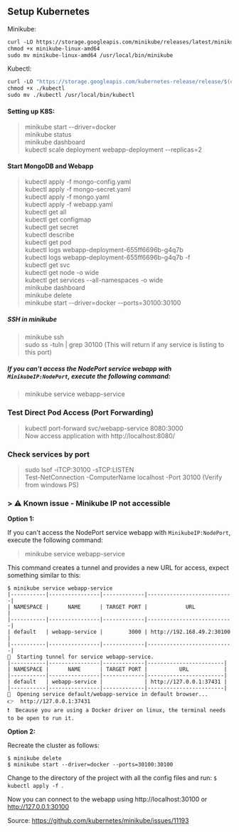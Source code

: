 [//]: # (https://www.youtube.com/watch?v=s_o8dwzRlu4 : 42:00)

## Setup Kubernetes

Minikube:
```dockerfile
curl -LO https://storage.googleapis.com/minikube/releases/latest/minikube-linux-amd64
chmod +x minikube-linux-amd64
sudo mv minikube-linux-amd64 /usr/local/bin/minikube
```

Kubectl:
```dockerfile
curl -LO "https://storage.googleapis.com/kubernetes-release/release/$(curl -s https://storage.googleapis.com/kubernetes-release/release/stable.txt)/bin/linux/amd64/kubectl"
chmod +x ./kubectl
sudo mv ./kubectl /usr/local/bin/kubectl
```

#### Setting up K8S:
> minikube start --driver=docker  
> minikube status  
> minikube dashboard  
> kubectl scale deployment webapp-deployment --replicas=2

#### Start MongoDB and Webapp
> kubectl apply -f mongo-config.yaml  
> kubectl apply -f mongo-secret.yaml  
> kubectl apply -f mongo.yaml  
> kubectl apply -f webapp.yaml  
> kubectl get all  
> kubectl get configmap  
> kubectl get secret  
> kubectl describe <component-type> <component-name>  
> kubectl get pod  
> kubectl logs webapp-deployment-655ff6696b-g4q7b  
> kubectl logs webapp-deployment-655ff6696b-g4q7b -f   
> kubectl get svc  
> kubectl get node -o wide  
> kubectl get services --all-namespaces -o wide  
> minikube dashboard  
> minikube delete  
> minikube start --driver=docker --ports=30100:30100  

##### SSH in minikube
> minikube ssh  
> sudo ss -tuln | grep 30100 (This will return if any service is listing to this port)  


##### If you can't access the NodePort service webapp with `MinikubeIP:NodePort`, execute the following command:
> minikube service webapp-service  
 
### Test Direct Pod Access (Port Forwarding)
> kubectl port-forward svc/webapp-service 8080:3000  
Now access application with http://localhost:8080/  

### Check services by port
> sudo lsof -iTCP:30100 -sTCP:LISTEN  
> Test-NetConnection -ComputerName localhost -Port 30100 (Verify from windows PS)  

### > :warning: **Known issue - Minikube IP not accessible**

**Option 1:**

If you can't access the NodePort service webapp with `MinikubeIP:NodePort`, execute the following command:

> minikube service webapp-service

This command creates a tunnel and provides a new URL for access, expect something similar to this:

```
$ minikube service webapp-service
|-----------|----------------|-------------|---------------------------|
| NAMESPACE |      NAME      | TARGET PORT |            URL            |
|-----------|----------------|-------------|---------------------------|
| default   | webapp-service |        3000 | http://192.168.49.2:30100 |
|-----------|----------------|-------------|---------------------------|
🏃  Starting tunnel for service webapp-service.
|-----------|----------------|-------------|------------------------|
| NAMESPACE |      NAME      | TARGET PORT |          URL           |
|-----------|----------------|-------------|------------------------|
| default   | webapp-service |             | http://127.0.0.1:37431 |
|-----------|----------------|-------------|------------------------|
🎉  Opening service default/webapp-service in default browser...
👉  http://127.0.0.1:37431
❗  Because you are using a Docker driver on linux, the terminal needs to be open to run it.
```



**Option 2:**

Recreate the cluster as follows:
```
$ minikube delete
$ minikube start --driver=docker --ports=30100:30100
```


Change to the directory of the project with all the config files and run:
`$ kubectl apply -f `.

Now you can connect to the webapp using http://localhost:30100 or http://127.0.0.1:30100

Source: https://github.com/kubernetes/minikube/issues/11193

<br />

